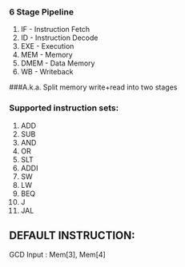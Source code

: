 ### 6 Stage Pipeline
1. IF - Instruction Fetch
2. ID - Instruction Decode
3. EXE - Execution
4. MEM - Memory
5. DMEM - Data Memory
6. WB - Writeback


###A.k.a. Split memory write+read into two stages

### Supported instruction sets:
1. ADD
2. SUB
3. AND
4. OR
5. SLT
6. ADDI
7. SW
8. LW
9. BEQ
10. J
11. JAL


## DEFAULT INSTRUCTION:
GCD
Input : Mem[3], Mem[4]
